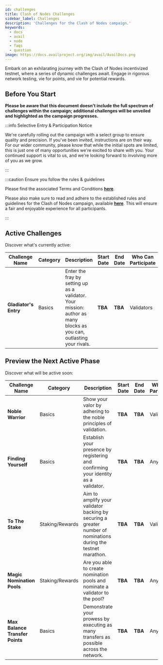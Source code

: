 ```yaml
---
id: challenges
title: Clash of Nodes Challenges
sidebar_label: Challenges
description: 'Challenges for the Clash of Nodes campaign.'
keywords:
  - docs
  - avail
  - node
  - faqs
  - question
image: https://docs.availproject.org/img/avail/AvailDocs.png
---
```


Embark on an exhilarating journey with the Clash of Nodes incentivized testnet, where a series of dynamic challenges await. Engage in rigorous network testing, vie for points, and vie for potential rewards.

## Before You Start

**Please be aware that this document doesn't include the full spectrum of challenges within the campaign; additional challenges will be unveiled and highlighted as the campaign progresses.**

:::info Selective Entry & Participation Notice

We're carefully rolling out the campaign with a select group to ensure quality and precision. If you've been invited, instructions are on their way. For our wider community, please know that while the initial spots are limited, this is just one of many opportunities we're excited to share with you. Your continued support is vital to us, and we're looking forward to involving more of you as we grow.

:::

:::caution Ensure you follow the rules & guidelines

Please find the associated Terms and Conditions **[<ins>here</ins>](/docs/clash-of-nodes/toc.md)**.

Please also make sure to read and adhere to the established rules and guidelines for the Clash of Nodes campaign,
available **[<ins>here</ins>](/docs/clash-of-nodes/rules.md)**.
This will ensure a fair and enjoyable experience for all participants.

:::

## Active Challenges

Discover what's currently active:

<!--Delroy to update real state of challenges -->

| Challenge Name        | Category | Description                                                                                                          | **Start Date** | **End Date** | Who Can Participate | Scoring Metrics           | Status |
| --------------------- | -------- | -------------------------------------------------------------------------------------------------------------------- | -------------- | ------------ | ------------------- | ------------------------- | :----: |
| **Gladiator's Entry** | Basics   | Enter the fray by setting up as a validator. Your mission: author as many blocks as you can, outlasting your rivals. | **TBA**        | **TBA**      | Validators          | Number of blocks authored |   ✅   |

## Preview the Next Active Phase

Discover what will be active soon:

| Challenge Name                  | Category        | Description                                                                                                    | **Start Date** | **End Date** | Who Can Participate | Scoring Metrics                                   | Status |
| ------------------------------- | --------------- | -------------------------------------------------------------------------------------------------------------- | -------------- | ------------ | ------------------- | ------------------------------------------------- | :----: |
| **Noble Warrior**               | Basics          | Show your valor by adhering to the noble principles of validation.                                             | **TBA**        | **TBA**      | Validators          | Negative points for: times offline, times slashed |   🔴   |
| **Finding Yourself**            | Basics          | Establish your presence by registering and confirming your identity as a validator.                            | **TBA**        | **TBA**      | Anyone              | Identities added and verified                     |   🔴   |
| **To The Stake**                | Staking/Rewards | Aim to amplify your validator backing by securing a greater number of nominations during the testnet marathon. | **TBA**        | **TBA**      | Validators          | Total amount staked                               |   🔴   |
| **Magic Nomination Pools**      | Staking/Rewards | Are you able to create nomination pools and nominate a validator to the pool?                                  | **TBA**        | **TBA**      | Anyone              | Pools created, validators nominated               |   🔴   |
| **Max Balance Transfer Points** | Basics          | Demonstrate your prowess by executing as many transfers as possible across the network.                        | **TBA**        | **TBA**      | Anyone              | Number of successful transfers                    |   🔴   |
